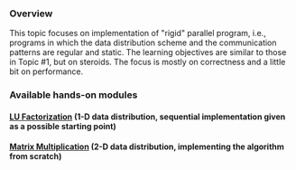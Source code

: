 


<div class="container ui raised segment">
<h3 class="ui header">Overview</h3>

  <p class="ui">This topic focuses on implementation of "rigid" parallel program, i.e.,
     programs in which the data distribution scheme and the communication patterns
     are regular and static. The learning objectives are similar to those in Topic #1,
     but on steroids. The focus is mostly on correctness and a little bit
     on performance.
  </p>
</div>


<div class="container ui raised segment">
<h3 class="ui header">Available hands-on modules</h3>

<div class="ui list bulleted">

<div class="ui item">
<h4 class="ui header"><a href="{{site.baseurl}}topic_rigid_programs/lufactorization/">LU Factorization</a> (1-D data distribution,
 sequential implementation given as a possible starting point)</h4>
</div>

<div class="ui item">
<h4 class="ui header"><a href="{{site.baseurl}}topic_rigid_programs/matrixmultiplication/">Matrix Multiplication</a> (2-D data distribution, implementing the algorithm from scratch) </h4>
</div>


</div>

</div>



